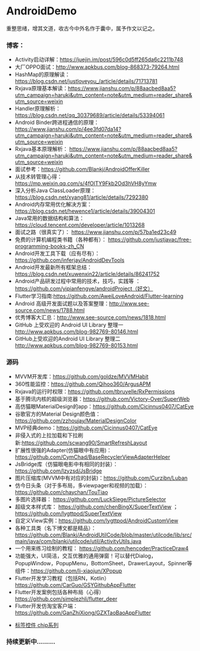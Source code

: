# AndroidDemo
重整思绪，增其文道，收古今中外名作于囊中，属予作文以记之。



### 博客：
* Activity启动详解：https://juejin.im/post/596c0d5ff265da6c2211b748
* 大厂OPPO面试：http://www.apkbus.com/blog-868373-79264.html
* HashMap的原理解读：https://blog.csdn.net/justloveyou_/article/details/71713781
* Rxjava原理基本解读：https://www.jianshu.com/p/88aacbed8aa5?utm_campaign=haruki&utm_content=note&utm_medium=reader_share&utm_source=weixin
* Handler原理解析：https://blog.csdn.net/qq_30379689/article/details/53394061
* Android Binder跨进程通信的原理：https://www.jianshu.com/p/4ee3fd07da14?utm_campaign=haruki&utm_content=note&utm_medium=reader_share&utm_source=weixin
* Rxjava基本原理解析： https://www.jianshu.com/p/88aacbed8aa5?utm_campaign=haruki&utm_content=note&utm_medium=reader_share&utm_source=weixin
* 面试参考：https://github.com/Blankj/AndroidOfferKiller
* 从技术转管理心得： https://mp.weixin.qq.com/s/4fOlTY9Fkb2Od3hVH8yYmw
* 深入分析Java ClassLoader原理： https://blog.csdn.net/xyang81/article/details/7292380
* Android内存常用优化解决方案： https://blog.csdn.net/hewence1/article/details/39004301
* Java常用的数据结构和算法：https://cloud.tencent.com/developer/article/1013268
* 面试之路（很真实了）： https://www.jianshu.com/p/57ba1ed23c49
* 免费的计算机编程类书籍（各种都有）： https://github.com/justjavac/free-programming-books-zh_CN
* Android开发工具下载（应有尽有）：https://github.com/inferjay/AndroidDevTools
* Android开发最新所有框架总结： https://blog.csdn.net/xuwenxin22/article/details/86241752
* Android产品研发过程中常用的技术，技巧，实践等 ：https://github.com/yipianfengye/androidProject（好文）
* Flutter学习指南:https://github.com/AweiLoveAndroid/Flutter-learning
* Android 高级开发面试题以及答案整理：http://www.see-source.com/news/1788.html 
* 优秀博客大汇总：http://www.see-source.com/news/1818.html
* GitHub 上受欢迎的 Android UI Library 整理一  http://www.apkbus.com/blog-982769-80146.html
* GitHub上受欢迎的Android UI Library 整理二  http://www.apkbus.com/blog-982769-80153.html




### 源码
* MVVM开发库：https://github.com/goldze/MVVMHabit
* 360性能监控：https://github.com/Qihoo360/ArgusAPM
* Rxjava的运行时权限：https://github.com/tbruyelle/RxPermissions
* 基于腾讯内核的超级浏览器：https://github.com/Victory-Over/SuperWeb
* 高仿猫眼MaterialDesign的app：https://github.com/Cicinnus0407/CatEye
* 谷歌官方的Material Design颜色值：https://github.com/zzhoujay/MaterialDesignColor
* MVP经典demo：https://github.com/Cicinnus0407/CatEye
* 非侵入式的上拉加载和下拉刷新:https://github.com/scwang90/SmartRefreshLayout
* 扩展性很强的Adapter(仿猫眼中有应用)：https://github.com/CymChad/BaseRecyclerViewAdapterHelper
* JsBridge库（仿猫眼电影中有相同的封装）：https://github.com/lzyzsd/JsBridge
* 图片压缩库(MVVM中有对应的封装)：https://github.com/Curzibn/Luban
* 仿今日头条（对于多布局，多viewpager和视频的加载）：https://github.com/chaychan/TouTiao
* 多图片选择器： https://github.com/LuckSiege/PictureSelector
* 超级文本样式库： https://github.com/chenBingX/SuperTextView  ；    https://github.com/lygttpod/SuperTextView
* 自定义View实例：https://github.com/lygttpod/AndroidCustomView
* 各种工具类（名下博文都是精品）： https://github.com/Blankj/AndroidUtilCode/blob/master/utilcode/lib/src/main/java/com/blankj/utilcode/util/ActivityUtils.java
* 一个用来练习绘制的教程： https://github.com/hencoder/PracticeDraw4
* 功能强大，UI简洁，交互优雅的通用弹窗！可以替代Dialog，PopupWindow，PopupMenu，BottomSheet，DrawerLayout，Spinner等组件：https://github.com/li-xiaojun/XPopup
* Flutter开发学习教程（包括RN，Kotlin）https://github.com/CarGuo/GSYGithubAppFlutter
* Flutter开发案例包括各种布局（心得）https://github.com/simplezhli/flutter_deer
* Flutter开发仿淘宝客户端：https://github.com/GanZhiXiong/GZXTaoBaoAppFlutter
- [标签控件 chip系列](https://github.com/OpenFlutter/Flutter-Notebook/tree/master/mecury_project/example/chip_demo)







### 持续更新中.........


